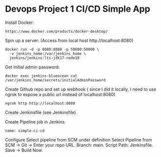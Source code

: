 # Devops Project 1 CI/CD Simple App

Install Docker:
```
https://www.docker.com/products/docker-desktop/
```
Spin up a server: (Access from local host http://localhost:8080)
```
docker run -d -p 8080:8080 -p 50000:50000 \
  -v jenkins_home:/var/jenkins_home \
  jenkins/jenkins:lts-jdk17-node18
```
Get Initial admin password: 
```
docker exec jenkins-blueocean cat /var/jenkins_home/secrets/initialAdminPassword
```
Create Github repo and set up webhook ( since I did it locally, I need to use ngrok to expose a public url instead of localhost:8080)
```
ngrok http http://localhost:8080
```

Create Jenkinsfile (see Jenkinsfile)

Create Pipeline job in Jenkins
```
name: simple-ci-cd
```
Configure
Select pipeline from SCM under definition
Select Pipeline from SCM → Git → Enter your repo URL.
Branch: main.
Script Path: Jenkinsfile.
Save → Build Now.
